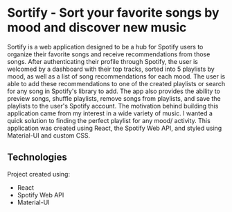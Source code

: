 # Sortify - Sort your favorite songs by mood and discover new music

Sortify is a web application designed to be a hub for Spotify users to organize their favorite songs and receive recommendations from those songs. After authenticating their profile through Spotify, the user is welcomed by a dashboard with their top tracks, sorted into 5 playlists by mood, as well as a list of song recommendations for each mood. The user is able to add these recommendations to one of the created playlists or search for any song in Spotify's library to add. The app also provides the ability to preview songs, shuffle playlists, remove songs from playlists, and save the playlists to the user's Spotify account. The motivation behind building this application came from my interest in a wide variety of music. I wanted a quick solution to finding the perfect playlist for any mood/ activity. This application was created using React, the Spotify Web API, and styled using Material-UI and custom CSS.

## Technologies
Project created using:
* React
* Spotify Web API
* Material-UI
